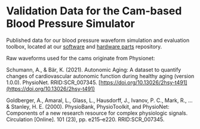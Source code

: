 # Validation Data for the Cam-based Blood Pressure Simulator

Published data for our blood pressure waveform simulation and evaluation toolbox,
located at our [software](https://github.com/repat8/cam-bpw-sim) and [hardware parts](https://github.com/repat8/cam-bpw-sim-hardware) repository.

Raw waveforms used for the cams originate from Physionet:

Schumann, A., & Bär, K. (2021). Autonomic Aging: A dataset to quantify changes of cardiovascular autonomic function during healthy aging (version 1.0.0). PhysioNet. RRID:SCR_007345. [https://doi.org/10.13026/2hsy-t491](https://doi.org/10.13026/2hsy-t491)

Goldberger, A., Amaral, L., Glass, L., Hausdorff, J., Ivanov, P. C., Mark, R., ... & Stanley, H. E. (2000). PhysioBank, PhysioToolkit, and PhysioNet: Components of a new research resource for complex physiologic signals. Circulation \[Online\]. 101 (23), pp. e215–e220. RRID:SCR_007345.
